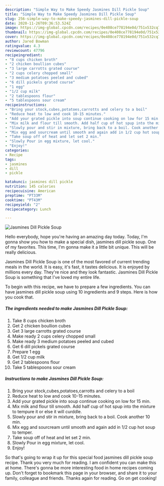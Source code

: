 ```yaml
---
description: "Simple Way to Make Speedy Jasmines Dill Pickle Soup"
title: "Simple Way to Make Speedy Jasmines Dill Pickle Soup"
slug: 256-simple-way-to-make-speedy-jasmines-dill-pickle-soup
date: 2020-11-26T09:36:53.524Z
image: https://img-global.cpcdn.com/recipes/0e408ce778194e0d/751x532cq70/jasmines-dill-pickle-soup-recipe-main-photo.jpg
thumbnail: https://img-global.cpcdn.com/recipes/0e408ce778194e0d/751x532cq70/jasmines-dill-pickle-soup-recipe-main-photo.jpg
cover: https://img-global.cpcdn.com/recipes/0e408ce778194e0d/751x532cq70/jasmines-dill-pickle-soup-recipe-main-photo.jpg
author: Jared Bowman
ratingvalue: 4.3
reviewcount: 47796
recipeingredient:
- "8 cups chicken broth"
- "2 chicken boullion cubes"
- "3 large carrotts grated course"
- "2 cups celery chopped small"
- "3 medium potatoes peeled and cubed"
- "6 dill pickels grated course"
- "1 egg"
- "1/2 cup milk"
- "2 tablespoons flour"
- "5 tablespoons sour cream"
recipeinstructions:
- "Bring your stock,cubes,potatoes,carrotts and celery to a boil"
- "Reduce heat to low and cook 10-15 minutes."
- "Add your grated pickle into soup continue cooking on low for 15 min."
- "Mix milk and flour till smooth. Add half cup of hot spup into the mixture to tempure it or else it will curddle."
- "Slowly pour and stir in mixture, bring back to a boil. Cook another 10 min."
- "Mix egg and sourcream until smooth and again add in 1/2 cup hot soup to temper."
- "Take soup off of heat and let set 2 min."
- "Slowly Pour in egg mixture, let cool."
- "Enjoy!"
categories:
- Recipe
tags:
- jasmines
- dill
- pickle

katakunci: jasmines dill pickle 
nutrition: 145 calories
recipecuisine: American
preptime: "PT33M"
cooktime: "PT43M"
recipeyield: "2"
recipecategory: Lunch

---
```



![Jasmines Dill Pickle Soup](https://img-global.cpcdn.com/recipes/0e408ce778194e0d/751x532cq70/jasmines-dill-pickle-soup-recipe-main-photo.jpg)

Hello everybody, hope you're having an amazing day today. Today, I'm gonna show you how to make a special dish, jasmines dill pickle soup. One of my favorites. This time, I'm gonna make it a little bit unique. This will be really delicious.



Jasmines Dill Pickle Soup is one of the most favored of current trending meals in the world. It is easy, it's fast, it tastes delicious. It is enjoyed by millions every day. They're nice and they look fantastic. Jasmines Dill Pickle Soup is something that I've loved my entire life.


To begin with this recipe, we have to prepare a few ingredients. You can have jasmines dill pickle soup using 10 ingredients and 9 steps. Here is how you cook that.

<!--inarticleads1-->

##### The ingredients needed to make Jasmines Dill Pickle Soup:

1. Take 8 cups chicken broth
1. Get 2 chicken boullion cubes
1. Get 3 large carrotts grated course
1. Make ready 2 cups celery chopped small
1. Make ready 3 medium potatoes peeled and cubed
1. Get 6 dill pickels grated course
1. Prepare 1 egg
1. Get 1/2 cup milk
1. Get 2 tablespoons flour
1. Take 5 tablespoons sour cream




<!--inarticleads2-->

##### Instructions to make Jasmines Dill Pickle Soup:

1. Bring your stock,cubes,potatoes,carrotts and celery to a boil
1. Reduce heat to low and cook 10-15 minutes.
1. Add your grated pickle into soup continue cooking on low for 15 min.
1. Mix milk and flour till smooth. Add half cup of hot spup into the mixture to tempure it or else it will curddle.
1. Slowly pour and stir in mixture, bring back to a boil. Cook another 10 min.
1. Mix egg and sourcream until smooth and again add in 1/2 cup hot soup to temper.
1. Take soup off of heat and let set 2 min.
1. Slowly Pour in egg mixture, let cool.
1. Enjoy!




So that's going to wrap it up for this special food jasmines dill pickle soup recipe. Thank you very much for reading. I am confident you can make this at home. There's gonna be more interesting food in home recipes coming up. Don't forget to bookmark this page in your browser, and share it to your family, colleague and friends. Thanks again for reading. Go on get cooking!

